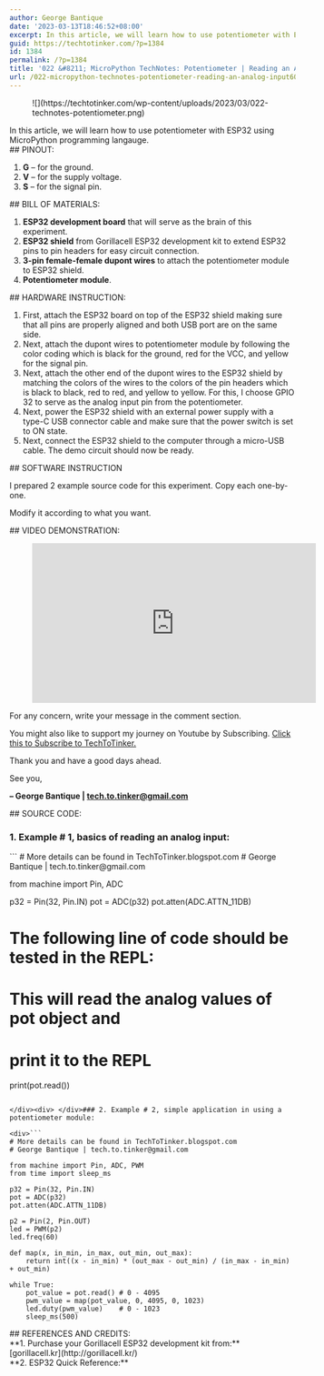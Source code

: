 ```yaml
---
author: George Bantique
date: '2023-03-13T18:46:52+08:00'
excerpt: In this article, we will learn how to use potentiometer with ESP32 using MicroPython programming langauge.
guid: https://techtotinker.com/?p=1384
id: 1384
permalink: /?p=1384
title: '022 &#8211; MicroPython TechNotes: Potentiometer | Reading an Analog Input'
url: /022-micropython-technotes-potentiometer-reading-an-analog-input606-revision-v1-022-8211-MicroPython-TechNotes-Potentiometer-Reading-an-Analog-Input
---
```



<figure class="wp-block-image size-full">![](https://techtotinker.com/wp-content/uploads/2023/03/022-technotes-potentiometer.png)</figure>In this article, we will learn how to use potentiometer with ESP32 using MicroPython programming langauge.

<div> </div>## PINOUT:

1. **G** – for the ground.
2. **V** – for the supply voltage.
3. **S** – for the signal pin.

<div> </div>## BILL OF MATERIALS:

1. **ESP32 development board** that will serve as the brain of this experiment.
2. **ESP32 shield** from Gorillacell ESP32 development kit to extend ESP32 pins to pin headers for easy circuit connection.
3. **3-pin female-female dupont wires** to attach the potentiometer module to ESP32 shield.
4. **Potentiometer module**.

<div> </div>## HARDWARE INSTRUCTION:

1. First, attach the ESP32 board on top of the ESP32 shield making sure that all pins are properly aligned and both USB port are on the same side.
2. Next, attach the dupont wires to potentiometer module by following the color coding which is black for the ground, red for the VCC, and yellow for the signal pin.
3. Next, attach the other end of the dupont wires to the ESP32 shield by matching the colors of the wires to the colors of the pin headers which is black to black, red to red, and yellow to yellow. For this, I choose GPIO 32 to serve as the analog input pin from the potentiometer.
4. Next, power the ESP32 shield with an external power supply with a type-C USB connector cable and make sure that the power switch is set to ON state.
5. Next, connect the ESP32 shield to the computer through a micro-USB cable. The demo circuit should now be ready.

<div> </div>## SOFTWARE INSTRUCTION

I prepared 2 example source code for this experiment. Copy each one-by-one.

Modify it according to what you want.

<div> </div>## VIDEO DEMONSTRATION:

<figure class="wp-block-embed is-type-video is-provider-youtube wp-block-embed-youtube wp-embed-aspect-16-9 wp-has-aspect-ratio"><div class="wp-block-embed__wrapper"><iframe allow="accelerometer; autoplay; clipboard-write; encrypted-media; gyroscope; picture-in-picture; web-share" allowfullscreen="" frameborder="0" height="281" loading="lazy" src="https://www.youtube.com/embed/-gHXofJfegs?feature=oembed" title="022 - MicroPython TechNotes: Potentiometer" width="500"></iframe></div></figure><div> </div>For any concern, write your message in the comment section.

You might also like to support my journey on Youtube by Subscribing. [Click this to Subscribe to TechToTinker.](https://www.youtube.com/c/TechToTinker?sub_confirmation=1)

Thank you and have a good days ahead.

See you,

**– George Bantique | tech.to.tinker@gmail.com**

<div> </div>## SOURCE CODE:

### 1. Example # 1, basics of reading an analog input:

<div>```
# More details can be found in TechToTinker.blogspot.com 
# George Bantique | tech.to.tinker@gmail.com

from machine import Pin, ADC

p32 = Pin(32, Pin.IN)
pot = ADC(p32)
pot.atten(ADC.ATTN_11DB)

# The following line of code should be tested in the REPL:
# This will read the analog values of pot object and
# print it to the REPL
print(pot.read())

```

</div><div> </div>### 2. Example # 2, simple application in using a potentiometer module:

<div>```
# More details can be found in TechToTinker.blogspot.com 
# George Bantique | tech.to.tinker@gmail.com

from machine import Pin, ADC, PWM
from time import sleep_ms

p32 = Pin(32, Pin.IN)
pot = ADC(p32)
pot.atten(ADC.ATTN_11DB)

p2 = Pin(2, Pin.OUT)
led = PWM(p2)
led.freq(60)

def map(x, in_min, in_max, out_min, out_max):
    return int((x - in_min) * (out_max - out_min) / (in_max - in_min) + out_min)

while True:
    pot_value = pot.read() # 0 - 4095
    pwm_value = map(pot_value, 0, 4095, 0, 1023)
    led.duty(pwm_value)    # 0 - 1023
    sleep_ms(500)

```

</div><div> </div>## REFERENCES AND CREDITS:

<div>**1. Purchase your Gorillacell ESP32 development kit from:**</div><div>[gorillacell.kr](http://gorillacell.kr/)</div><div> </div><div>**2. ESP32 Quick Reference:**</div><div><https://docs.micropython.org/en/latest/esp32/quickref.html></div>